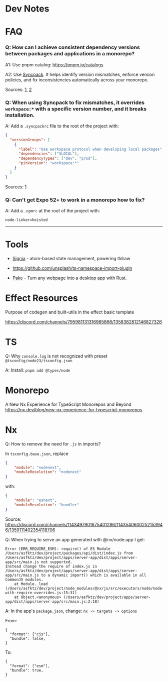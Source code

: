# Dev Notes


# FAQ

### Q: How can I achieve consistent dependency versions between packages and applications in a monorepo?


A1: Use pnpm catalog: https://pnpm.io/catalogs

A2: Use [Syncpack](https://jamiemason.github.io/syncpack/guide/getting-started/). It helps identify version mismatches, enforce version policies, and fix inconsistencies automatically across your monorepo.

Sources: [1](https://www.reddit.com/r/webdev/comments/146rzbh/comment/jntjwjs/), [2](https://turbo.build/repo/docs/crafting-your-repository/managing-dependencies#using-purpose-built-tooling)

### Q: When using Syncpack to fix mismatches, it overrides `workspace:*` with a specific version number, and it breaks installation.

A: Add a `.syncpackrc` file to the root of the project with:  
```json
{
  "versionGroups": [
    {
      "label": "Use workspace protocol when developing local packages",
      "dependencies": ["$LOCAL"],
      "dependencyTypes": ["dev", "prod"],
      "pinVersion": "workspace:*"
    }
  ]
}
```

Sources: [1](https://jamiemason.github.io/syncpack/examples/pnpm-workspace-protocol/#_top)



### Q: Can't get Expo 52+ to work in a monorepo how to fix?

A: Add a `.npmrc` at the root of the project with:

```
node-linker=hoisted
```


---


# Tools

* [Signia](https://github.com/tldraw/signia) - atom-based state management, powering tldraw

* https://github.com/unsplash/ts-namespace-import-plugin

* [Pake](https://github.com/tw93/Pake) - Turn any webpage into a desktop app with Rust.



# Effect Resources

Purpose of codegen and built-utils in the effect basic
template

https://discord.com/channels/795981131316985866/1358382812146827326


# TS

Q: Why `console.log` is not recognized with preset `@tsconfig/node23/tsconfig.json`

A: Install: `pnpm add @types/node`



# Monorepo

A New Nx Experience for TypeScript Monorepos and Beyond
https://nx.dev/blog/new-nx-experience-for-typescript-monorepos



# Nx
Q: How to remove the need for `.js` in imports?

In `tsconfig.base.json`, replace 
```json
{
    "module": "nodenext",
    "moduleResolution": "nodenext"
}
```

with:
```json
{
    "module": "esnext",
    "moduleResolution": "bundler"
}
```
Source: https://discord.com/channels/1143497901675401286/1143540600252153946/1359111402354118706

Q: When trying to serve an app generated with @nx/node:app
I get:
```
Error [ERR_REQUIRE_ESM]: require() of ES Module /Users/asfktz/dev/project/packages/api/dist/index.js from /Users/asfktz/dev/project/apps/server-app/dist/apps/server-app/src/main.js not supported.
Instead change the require of index.js in /Users/asfktz/dev/project/apps/server-app/dist/apps/server-app/src/main.js to a dynamic import() which is available in all CommonJS modules.
    at Module._load (/Users/asfktz/dev/project/node_modules/@nx/js/src/executors/node/node-with-require-overrides.js:15:31)
    at Object.<anonymous> (/Users/asfktz/dev/project/apps/server-app/dist/apps/server-app/src/main.js:2:18)
```

A: In the app's `package.json`, change:
`nx -> targets -> options`

From:
```json5
{
  "format": ["cjs"],
  "bundle": false,
}
```
To:
```json5
{
  "format": ["esm"],
  "bundle": true,
}
```
